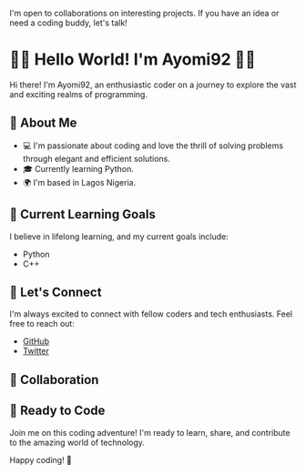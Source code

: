 I'm open to collaborations on interesting projects. If you have an idea or need a coding buddy, let's talk!
# 👩‍💻 Hello World! I'm Ayomi92 👩‍💻

Hi there! I'm Ayomi92, an enthusiastic coder on a journey to explore the vast and exciting realms of programming.

## 🚀 About Me

- 💻 I'm passionate about coding and love the thrill of solving problems through elegant and efficient solutions.
- 🎓 Currently learning Python.
- 🌍 I'm based in Lagos Nigeria.

## 🌱 Current Learning Goals

I believe in lifelong learning, and my current goals include:

- Python
- C++

## 💬 Let's Connect

I'm always excited to connect with fellow coders and tech enthusiasts. Feel free to reach out:

- [GitHub](https://github.com/Ayomi92)
- [Twitter](https://twitter.com/graceworksforus)

## 🤝 Collaboration


## 🚀 Ready to Code

Join me on this coding adventure! I'm ready to learn, share, and contribute to the amazing world of technology.

Happy coding! 🌟
